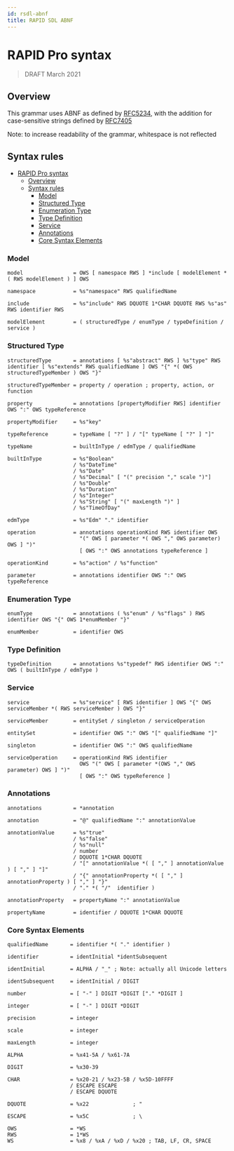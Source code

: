 ```yaml
---
id: rsdl-abnf
title: RAPID SDL ABNF
---
```


# RAPID Pro syntax

> DRAFT
> March 2021

## Overview

This grammar uses ABNF as defined by [RFC5234](https://tools.ietf.org/html/rfc5234), with the addition for case-sensitive strings defined by [RFC7405](https://tools.ietf.org/html/rfc7405)

Note: to increase readability of the grammar, whitespace is not reflected

## Syntax rules

- [RAPID Pro syntax](#rapid-pro-syntax)
  - [Overview](#overview)
  - [Syntax rules](#syntax-rules)
    - [Model](#model)
    - [Structured Type](#structured-type)
    - [Enumeration Type](#enumeration-type)
    - [Type Definition](#type-definition)
    - [Service](#service)
    - [Annotations](#annotations)
    - [Core Syntax Elements](#core-syntax-elements)

### Model

```ABNF
model                = OWS [ namespace RWS ] *include [ modelElement *( RWS modelElement ) ] OWS

namespace            = %s"namespace" RWS qualifiedName

include              = %s"include" RWS DQUOTE 1*CHAR DQUOTE RWS %s"as" RWS identifier RWS

modelElement         = ( structuredType / enumType / typeDefinition / service )
```

### Structured Type

```ABNF
structuredType       = annotations [ %s"abstract" RWS ] %s"type" RWS identifier [ %s"extends" RWS qualifiedName ] OWS "{" *( OWS structuredTypeMember ) OWS "}"

structuredTypeMember = property / operation ; property, action, or function

property             = annotations [propertyModifier RWS] identifier OWS ":" OWS typeReference

propertyModifier     = %s"key"

typeReference        = typeName [ "?" ] / "[" typeName [ "?" ] "]"

typeName             = builtInType / edmType / qualifiedName

builtInType          = %s"Boolean"
                     / %s"DateTime"
                     / %s"Date"
                     / %s"Decimal" [ "(" precision "," scale ")"]
                     / %s"Double"
                     / %s"Duration"
                     / %s"Integer"
                     / %s"String" [ "(" maxLength ")" ]
                     / %s"TimeOfDay"

edmType              = %s"Edm" "." identifier

operation            = annotations operationKind RWS identifier OWS
                       "(" OWS [ parameter *( OWS "," OWS parameter) OWS ] ")"
                       [ OWS ":" OWS annotations typeReference ]

operationKind        = %s"action" / %s"function"

parameter            = annotations identifier OWS ":" OWS typeReference
```

### Enumeration Type

```ABNF
enumType             = annotations ( %s"enum" / %s"flags" ) RWS identifier OWS "{" OWS 1*enumMember "}"

enumMember           = identifier OWS
```

### Type Definition

```ABNF
typeDefinition       = annotations %s"typedef" RWS identifier OWS ":" OWS ( builtInType / edmType )
```

### Service

```ABNF
service              = %s"service" [ RWS identifier ] OWS "{" OWS serviceMember *( RWS serviceMember ) OWS "}"

serviceMember        = entitySet / singleton / serviceOperation

entitySet            = identifier OWS ":" OWS "[" qualifiedName "]"

singleton            = identifier OWS ":" OWS qualifiedName

serviceOperation     = operationKind RWS identifier
                       OWS "(" OWS [ parameter *(OWS "," OWS parameter) OWS ] ")"
                       [ OWS ":" OWS typeReference ]
```

### Annotations

```ABNF
annotations          = *annotation

annotation           = "@" qualifiedName ":" annotationValue

annotationValue      = %s"true"
                     / %s"false"
                     / %s"null"
                     / number
                     / DQUOTE 1*CHAR DQUOTE
                     / "[" annotationValue *( [ "," ] annotationValue ) [ "," ] "]"
                     / "{" annotationProperty *( [ "," ] annotationProperty ) [ "," ] "}"
                     / "." *( "/"  identifier )

annotationProperty   = propertyName ":" annotationValue

propertyName         = identifier / DQUOTE 1*CHAR DQUOTE
```

### Core Syntax Elements

```ABNF
qualifiedName       = identifier *( "." identifier )

identifier          = identInitial *identSubsequent

identInitial        = ALPHA / "_" ; Note: actually all Unicode letters

identSubsequent     = identInitial / DIGIT

number              = [ "-" ] DIGIT *DIGIT ["." *DIGIT ]

integer             = [ "-" ] DIGIT *DIGIT

precision           = integer

scale               = integer

maxLength           = integer

ALPHA               = %x41-5A / %x61-7A

DIGIT               = %x30-39

CHAR                = %x20-21 / %x23-5B / %x5D-10FFFF
                    / ESCAPE ESCAPE
                    / ESCAPE DQUOTE

DQUOTE              = %x22              ; "

ESCAPE              = %x5C              ; \

OWS                 = *WS
RWS                 = 1*WS
WS                  = %x8 / %xA / %xD / %x20 ; TAB, LF, CR, SPACE
```
